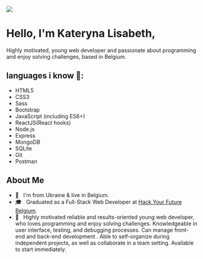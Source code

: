![](https://media.giphy.com/media/SpopD7IQN2gK3qN4jS/giphy.gif)

# Hello, I'm Kateryna Lisabeth,

 Highly motivated, young web developer and passionate about programming and enjoy solving challenges, based in Belgium.

## languages i know 🔣:

-  HTML5
-  CSS3
-  Sass
-  Bootstrap
-  JavaScript (including ES6+)
-  ReactJS(React hooks)
-  Node.js
-  Express
-  MongoDB
-  SQLite
-  Git
-  Postman

##  About Me 

-  🏡 &nbsp; I'm from Ukraine & live in Belgium.
-  🎓 &nbsp; Graduated as a Full-Stack Web Developer at [Hack Your Future Belgium](https://github.com/HackYourFutureBelgium).  
-  💁 &nbsp; Highly motivated reliable and results-oriented young web developer, who loves programming and enjoy solving challenges. Knowledgeable in user interface, testing, and debugging processes. Can manage front-end and back-end development . Able to self-organize during independent projects, as well as collaborate in a team setting. Available to start immediately. 



